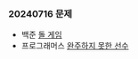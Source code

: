 ### 20240716 문제
- 백준
[돌 게임](https://www.acmicpc.net/problem/9655)
- 프로그래머스
[완주하지 못한 선수](https://school.programmers.co.kr/learn/courses/30/lessons/42576)

